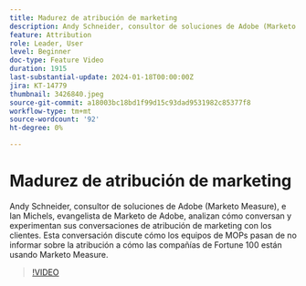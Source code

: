 ```yaml
---
title: Madurez de atribución de marketing
description: Andy Schneider, consultor de soluciones de Adobe (Marketo Measure), e Ian Michels, evangelista de Marketo de Adobe, analizan cómo conversan y experimentan sus conversaciones de atribución de marketing con los clientes.  Esta conversación discute cómo los equipos de MOPs pasan de no informar sobre la atribución a cómo las compañías de Fortune 100 están usando Marketo Measure.
feature: Attribution
role: Leader, User
level: Beginner
doc-type: Feature Video
duration: 1915
last-substantial-update: 2024-01-18T00:00:00Z
jira: KT-14779
thumbnail: 3426840.jpeg
source-git-commit: a18003bc18bd1f99d15c93dad9531982c85377f8
workflow-type: tm+mt
source-wordcount: '92'
ht-degree: 0%

---
```



# Madurez de atribución de marketing

Andy Schneider, consultor de soluciones de Adobe (Marketo Measure), e Ian Michels, evangelista de Marketo de Adobe, analizan cómo conversan y experimentan sus conversaciones de atribución de marketing con los clientes.  Esta conversación discute cómo los equipos de MOPs pasan de no informar sobre la atribución a cómo las compañías de Fortune 100 están usando Marketo Measure.

>[!VIDEO](https://video.tv.adobe.com/v/3426840/?learn=on)

